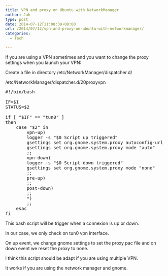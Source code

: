 ```yaml
---
title: VPN and proxy on Ubuntu with NetworkManager
author: Jah
type: post
date: 2014-07-12T11:08:39+00:00
url: /2014/07/12/vpn-and-proxy-on-ubuntu-with-networkmanager/
categories:
  - Tech

---
```

If you are using a VPN sometimes and you want to change the proxy settings when you launch your VPN:

Create a file in directory /etc/NetworkManager/dispatcher.d/

/etc/NetworkManager/dispatcher.d/20proxyvpn

<pre>#!/bin/bash

IF=$1
STATUS=$2
 
if [ "$IF" == "tun0" ]
then
    case "$2" in
        vpn-up)
        logger -s "$0 Script up triggered"
        gsettings set org.gnome.system.proxy autoconfig-url "http://yourdomain.lan/proxy.pac"
        gsettings set org.gnome.system.proxy mode "auto"
        ;;
        vpn-down)
        logger -s "$0 Script down triggered"
        gsettings set org.gnome.system.proxy mode "none"
        ;;
        pre-up)
        ;;
        post-down)
        ;;
        *)
        ;;
    esac
fi
</pre>

This bash script will be trigger when a connexion is up or down.
  
In our case, we only check on tun0 vpn interface.
  
On up event, we change gnome settings to set the proxy pac file and on down event we reset the proxy to none.

I think this script should be adapt if you are using multiple VPN.

It works if you are using the network manager and gnome.